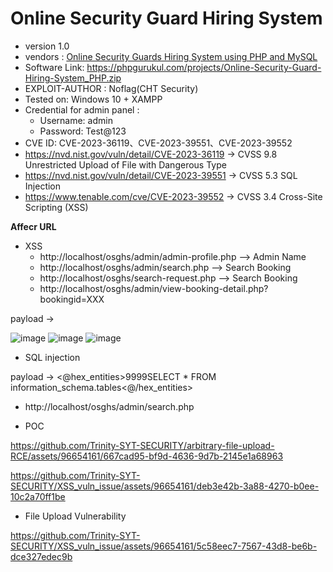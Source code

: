 
# Online Security Guard Hiring System
+ version 1.0
+ vendors : [Online Security Guards Hiring System using PHP and MySQL](https://phpgurukul.com/online-security-guards-hiring-system-using-php-and-mysql/)
+ Software Link: https://phpgurukul.com/projects/Online-Security-Guard-Hiring-System_PHP.zip
+ EXPLOIT-AUTHOR : Noflag(CHT Security)
+ Tested on: Windows 10 + XAMPP
+ Credential for admin panel :
  + Username: admin
  + Password: Test@123
+ CVE ID: CVE-2023-36119、CVE-2023-39551、CVE-2023-39552
+ https://nvd.nist.gov/vuln/detail/CVE-2023-36119 -> CVSS 9.8 Unrestricted Upload of File with Dangerous Type
+ https://nvd.nist.gov/vuln/detail/CVE-2023-39551 -> CVSS 5.3 SQL Injection
+ https://www.tenable.com/cve/CVE-2023-39552 -> CVSS 3.4 Cross-Site Scripting (XSS)

**Affecr URL**
+ XSS
  + http://localhost/osghs/admin/admin-profile.php --> Admin Name
  + http://localhost/osghs/admin/search.php --> Search Booking
  + http://localhost/osghs/search-request.php -->  Search Booking
  + http://localhost/osghs/admin/view-booking-detail.php?bookingid=XXX 

payload -> <script>alert(1)</script> 

![image](https://github.com/Trinity-SYT-SECURITY/arbitrary-file-upload-RCE/assets/96654161/44e50c20-6d7f-454e-86ef-13814460ad2b)
![image](https://github.com/Trinity-SYT-SECURITY/arbitrary-file-upload-RCE/assets/96654161/eb1b3b57-ba6e-4d7a-bccc-ad90a017e36a)
![image](https://github.com/Trinity-SYT-SECURITY/arbitrary-file-upload-RCE/assets/96654161/340d324d-ee0a-4119-b4bf-dd0824ec0189)

+ SQL injection

payload -> <@hex_entities>9999&#x53;ELECT * FROM information_schema.tables<@/hex_entities>

+ http://localhost/osghs/admin/search.php

+ POC
  
https://github.com/Trinity-SYT-SECURITY/arbitrary-file-upload-RCE/assets/96654161/667cad95-bf9d-4636-9d7b-2145e1a68963

https://github.com/Trinity-SYT-SECURITY/XSS_vuln_issue/assets/96654161/deb3e42b-3a88-4270-b0ee-10c2a70ff1be



+ File Upload Vulnerability


https://github.com/Trinity-SYT-SECURITY/XSS_vuln_issue/assets/96654161/5c58eec7-7567-43d8-be6b-dce327edec9b





